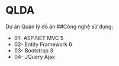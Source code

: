 # QLDA
Dự án Quản lý đồ án
##Công nghệ sử dụng: 
* 01- ASP.NET MVC 5
* 02- Entity Framework 6
* 03- Bootstrap 3
* 04- JQuery Ajax
